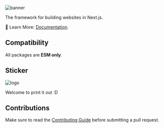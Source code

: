 ![banner](./apps/docs/public/banner.png)

The framework for building websites in Next.js.

📘 Learn More: [Documentation](https://docs.nopends.com).

## Compatibility

All packages are **ESM only**.

## Sticker

![logo](./documents/logo.png)

Welcome to print it out :D

## Contributions

Make sure to read the [Contributing Guide](/.github/contributing.md) before submitting a pull request.
